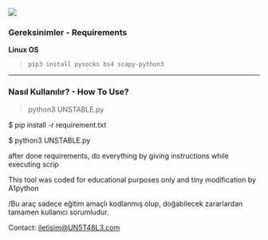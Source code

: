 ![](https://media-dominaria.cursecdn.com/avatars/thumbnails/133/367/320/160/636399538505025043.png)

### Gereksinimler - Requirements
**Linux OS**
>`pip3 install pysocks bs4 scapy-python3`


------------

### Nasıl Kullanılır? - How To Use?
>python3 UNSTABLE.py

$ pip install -r requirement.txt

$ python3 UNSTABLE.py

after done requirements, do everything by giving instructions while executing scrip

This tool was coded for educational purposes only and tiny modification by A1python

/Bu araç sadece eğitim amaçlı kodlanmış olup, doğabilecek zararlardan tamamen kullanıcı sorumludur.


Contact: iletisim@UN5T48L3.com
